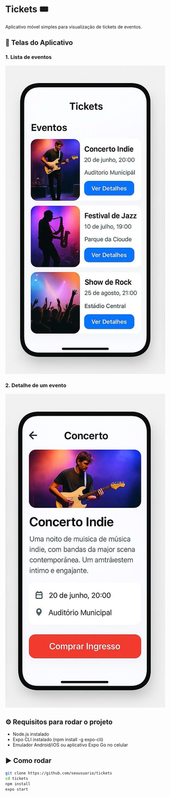 # Tickets 🎟

Aplicativo móvel simples para visualização de tickets de eventos.

## 📱 Telas do Aplicativo

### 1. Lista de eventos
![Tela 1](./assets/tela2.jpg)

### 2. Detalhe de um evento
![Tela 2](./assets/tela1.jpg)


## ⚙ Requisitos para rodar o projeto

- Node.js instalado
- Expo CLI instalado (npm install -g expo-cli)
- Emulador Android/iOS ou aplicativo Expo Go no celular

## ▶ Como rodar

```bash
git clone https://github.com/seuusuario/tickets
cd tickets
npm install
expo start